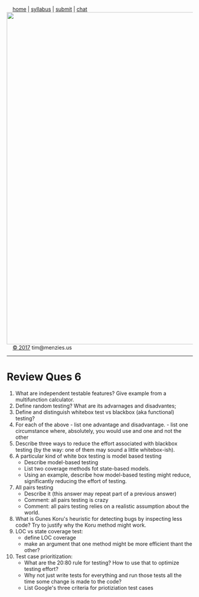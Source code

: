 
&nbsp;&nbsp;&nbsp;&nbsp;[home](http://tiny.cc/se17) | 
[syllabus](https://github.com/txt/se17/blob/master/doc/syllabus.md) | 
[submit](http://tiny.cc/se17give) |
[chat](https://se17.slack.com/)  
[<img width=900 src="https://raw.githubusercontent.com/txt/se17/master/img/se17.png">](http://tiny.cc/se17)   <br>
&nbsp;&nbsp;&nbsp;&nbsp;[&copy; 2017](https://github.com/txt/se17/blob/master/LICENSE.md) tim&commat;menzies.us<br>

________________
# Review Ques 6

1.    What are independent testable features? Give example from a multifunction calculator.
2.    Define random testing? What are its advarnages and disadvantes;
3.    Define and distinguish whitebox test vs blackbox (aka functional) testing?
4.    For each of the above
           - list one advantage and disadvantage.
           - list one circumstance where,  absolutely, you would use and one and not the other
5.    Describe three ways to reduce the effort associated with blackbox testing (by the way: one of them may sound
      a little whitebox-ish).
6.    A particular kind of white box testing is model based testing
       - Describe model-based testing
       - List two  coverage methods fot state-based models.
       - Using an example, describe how model-based testing might reduce, significantly reducing the effort of testing.
7.    All pairs testing
        - Describe it (this answer may repeat part of a previous answer)
        - Comment: all pairs testing is crazy
        - Comment: all pairs testing relies on a realistic assumption about the world.
8.    What is Gunes Koru's heuristic for detecting bugs by inspecting less code? Try to justify why the Koru method might work.
9.    LOC vs state coverage test: 
         - define LOC coverage
         - make an argument that one method might be more efficient thant the other?
10.   Test case prioritization:
         - What are the 20:80 rule for testing? How to use that to optimize testing effort?
         - Why not just write tests for everything and run those tests all the time some change is made to the code?
         - List Google's three criteria for priotiziation test cases
   
